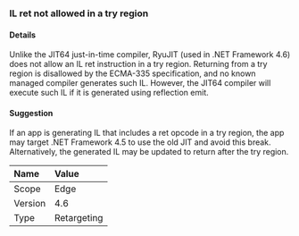 ### IL ret not allowed in a try region

#### Details

Unlike the JIT64 just-in-time compiler, RyuJIT (used in .NET Framework 4.6) does not allow an IL ret instruction in a try region. Returning from a try region is disallowed by the ECMA-335 specification, and no known managed compiler generates such IL. However, the JIT64 compiler will execute such IL if it is generated using reflection emit.

#### Suggestion

If an app is generating IL that includes a ret opcode in a try region, the app may target .NET Framework 4.5 to use the old JIT and avoid this break. Alternatively, the generated IL may be updated to return after the try region.

| Name    | Value       |
|:--------|:------------|
| Scope   | Edge        |
| Version | 4.6         |
| Type    | Retargeting |
